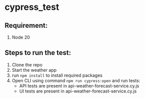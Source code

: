 # cypress_test

## Requirement:

1. Node 20

## Steps to run the test:

1. Clone the repo
1. Start the weather app
1. run `npm install` to install required packages
1. Open CLI using command `npm run cypress:open` and run tests:
   - API tests are present in api-weather-forecast-service.cy.js
   - UI tests are present in api-weather-forecast-service.cy.js
